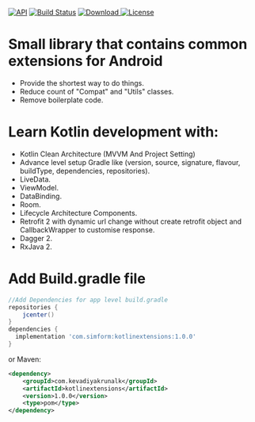 
[![API](https://img.shields.io/badge/API-16%2B-red.svg?style=flat)](https://android-arsenal.com/api?level=16)
[![Build Status](https://travis-ci.org/wupdigital/android-maven-publish.svg?branch=master)](https://github.com/Krunal-Kevadiya/Kotlin-Extension)
[ ![Download](https://api.bintray.com/packages/kevadiyakrunalk/Kotlin-Extension/kotlin-extension/images/download.svg) ](https://bintray.com/kevadiyakrunalk/Kotlin-Extension/kotlin-extension/_latestVersion)
[![License](https://img.shields.io/badge/License-Apache%202.0-orange.svg)](https://opensource.org/licenses/Apache-2.0)

# **Small library that contains common extensions for Android**

* Provide the shortest way to do things.
* Reduce count of "Compat" and "Utils" classes.
* Remove boilerplate code.

# Learn Kotlin development with:
* Kotlin Clean Architecture (MVVM And Project Setting)
* Advance level setup Gradle like (version, source, signature, flavour, buildType, dependencies, repositories).
* LiveData.
* ViewModel.
* DataBinding.
* Room.
* Lifecycle Architecture Components.
* Retrofit 2 with dynamic url change without create retrofit object and CallbackWrapper to customise response.
* Dagger 2.
* RxJava 2.

# Add Build.gradle file
```gradle
//Add Dependencies for app level build.gradle
repositories {
    jcenter()
}
dependencies {
  implementation 'com.simform:kotlinextensions:1.0.0'
}
```
or Maven:
```xml
<dependency>
    <groupId>com.kevadiyakrunalk</groupId>
    <artifactId>kotlinextensions</artifactId>
    <version>1.0.0</version>
    <type>pom</type>
</dependency>
```
